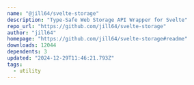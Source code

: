 ```yaml
---
name: "@jill64/svelte-storage"
description: "Type-Safe Web Storage API Wrapper for Svelte"
repo_url: "https://github.com/jill64/svelte-storage"
author: "jill64"
homepage: "https://github.com/jill64/svelte-storage#readme"
downloads: 12044
dependents: 3
updated: "2024-12-29T11:46:21.793Z"
tags: 
  - utility
---
```


